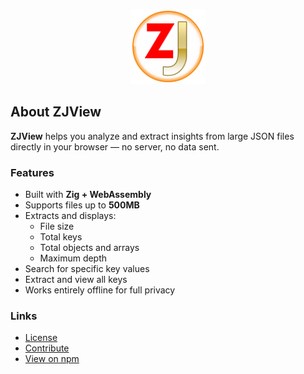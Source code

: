 <p align="center">
  <img src="web/zjview-logo.png" width="120" alt="ZJView Logo" />
</p>

## About ZJView

**ZJView** helps you analyze and extract insights from large JSON files directly in your browser — no server, no data sent.

### Features

- Built with **Zig + WebAssembly**
- Supports files up to **500MB**
- Extracts and displays:
  - File size
  - Total keys
  - Total objects and arrays
  - Maximum depth
- Search for specific key values
- Extract and view all keys
- Works entirely offline for full privacy

### Links

- [License](./LICENSE.md)
- [Contribute](./CONTRIBUTE.md)
- [View on npm](https://www.npmjs.com/package/zjview)

